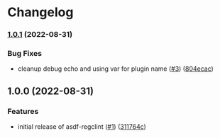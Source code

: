 # Changelog

### [1.0.1](https://www.github.com/marc-sensenich/asdf-regclient/compare/v1.0.0...v1.0.1) (2022-08-31)


### Bug Fixes

* cleanup debug echo and using var for plugin name ([#3](https://www.github.com/marc-sensenich/asdf-regclient/issues/3)) ([804ecac](https://www.github.com/marc-sensenich/asdf-regclient/commit/804ecacdd29423fafab48150d11a12dcb50be48e))

## 1.0.0 (2022-08-31)


### Features

* initial release of asdf-regclint ([#1](https://www.github.com/marc-sensenich/asdf-regclient/issues/1)) ([311764c](https://www.github.com/marc-sensenich/asdf-regclient/commit/311764cc7c100ff7a651a98d0b0963827cd89f77))
